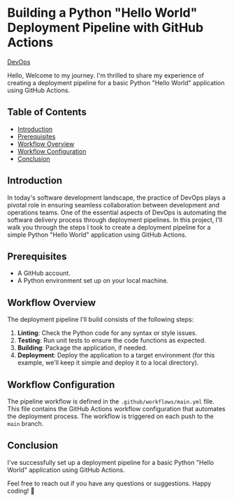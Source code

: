 # Building a Python "Hello World" Deployment Pipeline with GitHub Actions

[DevOps](https://your-image-url.com)

Hello,
Welcome to my journey. I'm thrilled to share my experience of creating a deployment pipeline for a basic Python "Hello World" application using GitHub Actions.

## Table of Contents

- [Introduction](#introduction)
- [Prerequisites](#prerequisites)
- [Workflow Overview](#workflow-overview)
- [Workflow Configuration](#workflow-configuration)
- [Conclusion](#conclusion)


## Introduction

In today's software development landscape, the practice of DevOps plays a pivotal role in ensuring seamless collaboration between development and operations teams. One of the essential aspects of DevOps is automating the software delivery process through deployment pipelines. In this project, I'll walk you through the steps I took to create a deployment pipeline for a simple Python "Hello World" application using GitHub Actions.

## Prerequisites

- A GitHub account.
- A Python environment set up on your local machine.

## Workflow Overview

The deployment pipeline I'll build consists of the following steps:

1. **Linting**: Check the Python code for any syntax or style issues.
2. **Testing**: Run unit tests to ensure the code functions as expected.
3. **Building**: Package the application, if needed.
4. **Deployment**: Deploy the application to a target environment (for this example, we'll keep it simple and deploy it to a local directory).

## Workflow Configuration

The pipeline workflow is defined in the `.github/workflows/main.yml` file. This file contains the GitHub Actions workflow configuration that automates the deployment process. The workflow is triggered on each push to the `main` branch.

## Conclusion

I've successfully set up a deployment pipeline for a basic Python "Hello World" application using GitHub Actions.

Feel free to reach out if you have any questions or suggestions. 
Happy coding! 🚀
